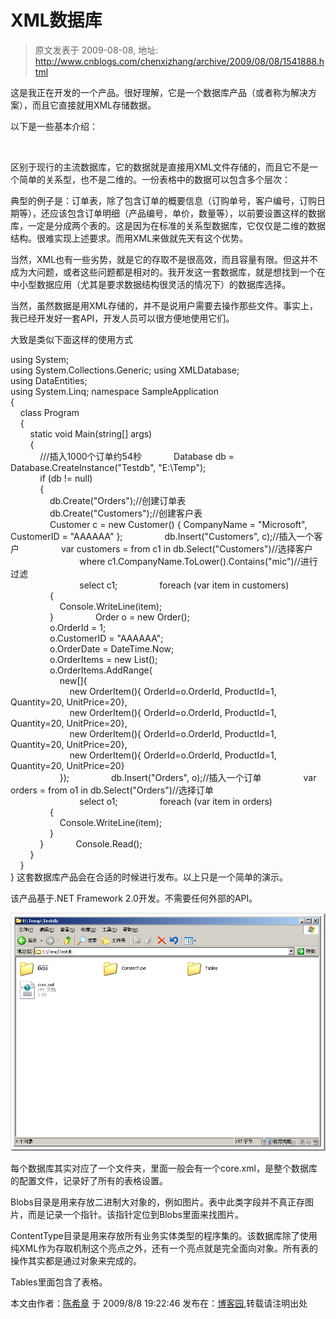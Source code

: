 # XML数据库 
> 原文发表于 2009-08-08, 地址: http://www.cnblogs.com/chenxizhang/archive/2009/08/08/1541888.html 


这是我正在开发的一个产品。很好理解，它是一个数据库产品（或者称为解决方案），而且它直接就用XML存储数据。

 以下是一些基本介绍：

  

 区别于现行的主流数据库，它的数据就是直接用XML文件存储的，而且它不是一个简单的关系型，也不是二维的。一份表格中的数据可以包含多个层次：

 典型的例子是：订单表，除了包含订单的概要信息（订购单号，客户编号，订购日期等），还应该包含订单明细（产品编号，单价，数量等），以前要设置这样的数据库，一定是分成两个表的。这是因为在标准的关系型数据库，它仅仅是二维的数据结构。很难实现上述要求。而用XML来做就先天有这个优势。

 当然，XML也有一些劣势，就是它的存取不是很高效，而且容量有限。但这并不成为大问题，或者这些问题都是相对的。我开发这一套数据库，就是想找到一个在中小型数据应用（尤其是要求数据结构很灵活的情况下）的数据库选择。

 当然，虽然数据是用XML存储的，并不是说用户需要去操作那些文件。事实上，我已经开发好一套API，开发人员可以很方便地使用它们。

 大致是类似下面这样的使用方式

 using System;  
using System.Collections.Generic; using XMLDatabase;  
using DataEntities;  
using System.Linq; namespace SampleApplication  
{  
    class Program  
    {  
        static void Main(string[] args)  
        {  
            ///插入1000个订单约54秒             Database db = Database.CreateInstance("Testdb", "E:\\Temp");  
            if (db != null)  
            {  
                db.Create<Order>("Orders");//创建订单表  
                db.Create<Customer>("Customers");//创建客户表  
                Customer c = new Customer() { CompanyName = "Microsoft", CustomerID = "AAAAAA" };                 db.Insert<Customer>("Customers", c);//插入一个客户                 var customers = from c1 in db.Select<Customer>("Customers")//选择客户  
                            where c1.CompanyName.ToLower().Contains("mic")//进行过滤  
                            select c1;                 foreach (var item in customers)  
                {  
                    Console.WriteLine(item);  
                }                 Order o = new Order();  
                o.OrderId = 1;  
                o.CustomerID = "AAAAAA";  
                o.OrderDate = DateTime.Now;  
                o.OrderItems = new List<OrderItem>();  
                o.OrderItems.AddRange(  
                    new[]{  
                        new OrderItem(){ OrderId=o.OrderId, ProductId=1, Quantity=20, UnitPrice=20},  
                        new OrderItem(){ OrderId=o.OrderId, ProductId=1, Quantity=20, UnitPrice=20},  
                        new OrderItem(){ OrderId=o.OrderId, ProductId=1, Quantity=20, UnitPrice=20},  
                        new OrderItem(){ OrderId=o.OrderId, ProductId=1, Quantity=20, UnitPrice=20}  
                    });                 db.Insert<Order>("Orders", o);//插入一个订单                 var orders = from o1 in db.Select<Order>("Orders")//选择订单  
                            select o1;                 foreach (var item in orders)  
                {  
                    Console.WriteLine(item);  
                }  
            }             Console.Read();  
        }  
    }  
} 这套数据库产品会在合适的时候进行发布。以上只是一个简单的演示。

 该产品基于.NET Framework 2.0开发。不需要任何外部的API。

 [![image](./images/1541888-image_thumb.png "image")](http://images.cnblogs.com/cnblogs_com/chenxizhang/WindowsLiveWriter/XML_11085/image_2.png) 

 每个数据库其实对应了一个文件夹，里面一般会有一个core.xml，是整个数据库的配置文件，记录好了所有的表格设置。

 Blobs目录是用来存放二进制大对象的，例如图片。表中此类字段并不真正存图片，而是记录一个指针。该指针定位到Blobs里面来找图片。

 ContentType目录是用来存放所有业务实体类型的程序集的。该数据库除了使用纯XML作为存取机制这个亮点之外，还有一个亮点就是完全面向对象。所有表的操作其实都是通过对象来完成的。

 Tables里面包含了表格。

 本文由作者：[陈希章](http://www.xizhang.com) 于 2009/8/8 19:22:46 发布在：[博客园](http://www.cnblogs.com/chenxizhang/),转载请注明出处  
 
























